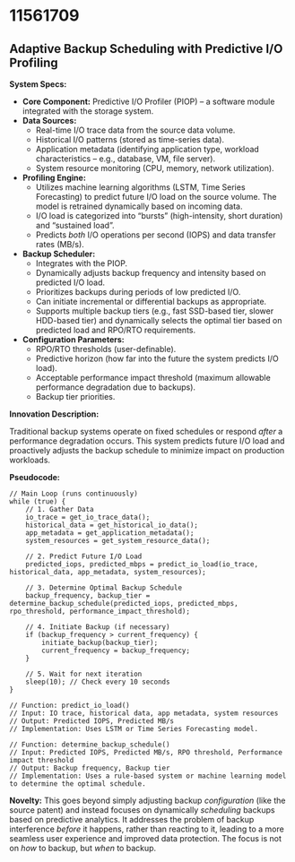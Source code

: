 # 11561709

## Adaptive Backup Scheduling with Predictive I/O Profiling

**System Specs:**

*   **Core Component:** Predictive I/O Profiler (PIOP) – a software module integrated with the storage system.
*   **Data Sources:**
    *   Real-time I/O trace data from the source data volume.
    *   Historical I/O patterns (stored as time-series data).
    *   Application metadata (identifying application type, workload characteristics – e.g., database, VM, file server).
    *   System resource monitoring (CPU, memory, network utilization).
*   **Profiling Engine:**
    *   Utilizes machine learning algorithms (LSTM, Time Series Forecasting) to predict future I/O load on the source volume.  The model is retrained dynamically based on incoming data.
    *   I/O load is categorized into “bursts” (high-intensity, short duration) and “sustained load”.
    *   Predicts *both* I/O operations per second (IOPS) and data transfer rates (MB/s).
*   **Backup Scheduler:**
    *   Integrates with the PIOP.
    *   Dynamically adjusts backup frequency and intensity based on predicted I/O load.
    *   Prioritizes backups during periods of low predicted I/O.
    *   Can initiate incremental or differential backups as appropriate.
    *   Supports multiple backup tiers (e.g., fast SSD-based tier, slower HDD-based tier) and dynamically selects the optimal tier based on predicted load and RPO/RTO requirements.
*   **Configuration Parameters:**
    *   RPO/RTO thresholds (user-definable).
    *   Predictive horizon (how far into the future the system predicts I/O load).
    *   Acceptable performance impact threshold (maximum allowable performance degradation due to backups).
    *   Backup tier priorities.

**Innovation Description:**

Traditional backup systems operate on fixed schedules or respond *after* a performance degradation occurs. This system predicts future I/O load and proactively adjusts the backup schedule to minimize impact on production workloads.

**Pseudocode:**

```
// Main Loop (runs continuously)
while (true) {
    // 1. Gather Data
    io_trace = get_io_trace_data();
    historical_data = get_historical_io_data();
    app_metadata = get_application_metadata();
    system_resources = get_system_resource_data();

    // 2. Predict Future I/O Load
    predicted_iops, predicted_mbps = predict_io_load(io_trace, historical_data, app_metadata, system_resources);

    // 3. Determine Optimal Backup Schedule
    backup_frequency, backup_tier = determine_backup_schedule(predicted_iops, predicted_mbps, rpo_threshold, performance_impact_threshold);

    // 4. Initiate Backup (if necessary)
    if (backup_frequency > current_frequency) {
        initiate_backup(backup_tier);
        current_frequency = backup_frequency;
    }

    // 5. Wait for next iteration
    sleep(10); // Check every 10 seconds
}

// Function: predict_io_load()
// Input: IO trace, historical data, app metadata, system resources
// Output: Predicted IOPS, Predicted MB/s
// Implementation: Uses LSTM or Time Series Forecasting model.

// Function: determine_backup_schedule()
// Input: Predicted IOPS, Predicted MB/s, RPO threshold, Performance impact threshold
// Output: Backup frequency, Backup tier
// Implementation: Uses a rule-based system or machine learning model to determine the optimal schedule.
```

**Novelty:**  This goes beyond simply adjusting backup *configuration* (like the source patent) and instead focuses on dynamically *scheduling* backups based on predictive analytics.  It addresses the problem of backup interference *before* it happens, rather than reacting to it, leading to a more seamless user experience and improved data protection. The focus is not on *how* to backup, but *when* to backup.